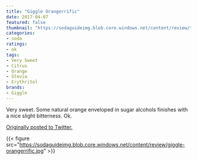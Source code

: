 ```yaml
---
title: "Giggle Orangerrific"
date: 2017-04-07
featured: false
thumbnail: "https://sodaguideimg.blob.core.windows.net/content/review/thumbs/giggle-orangerrific.jpg"
categories:
- soda
ratings:
- ok
tags:
- Very Sweet
- Citrus
- Orange
- Stevia
- Erythritol
brands:
- Giggle
---
```


Very sweet. Some natural orange enveloped in sugar alcohols finishes with a nice slight bitterness. Ok.

[Originally posted to Twitter.](https://twitter.com/Cavorter/status/850505641760305153)

{{< figure src="https://sodaguideimg.blob.core.windows.net/content/review/giggle-orangerrific.jpg" >}}

